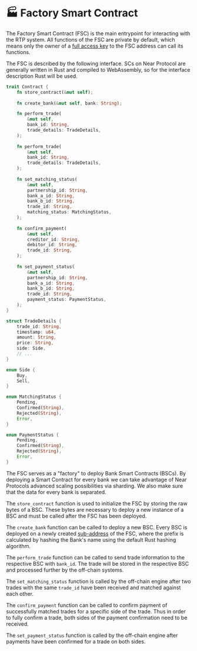 # 🏭 Factory Smart Contract

The Factory Smart Contract (FSC) is the main entrypoint for interacting with the RTP system. All functions of the FSC are private by default, which means only the owner of a [full access key](../terminology.md#access-keys) to the FSC address can call its functions.

The FSC is described by the following interface. SCs on Near Protocol are generally written in Rust and compiled to WebAssembly, so for the interface description Rust will be used.

```rust
trait Contract {
    fn store_contract(&mut self);
    
    fn create_bank(&mut self, bank: String);

    fn perform_trade(
        &mut self,
        bank_id: String,
        trade_details: TradeDetails,
    );
    
    fn perform_trade(
        &mut self,
        bank_id: String,
        trade_details: TradeDetails,
    );
    
    fn set_matching_status(
        &mut self,
        partnership_id: String,
        bank_a_id: String,
        bank_b_id: String,
        trade_id: String,
        matching_status: MatchingStatus,
    );
    
    fn confirm_payment(
        &mut self,
        creditor_id: String,
        debitor_id: String,
        trade_id: String,
    );
    
    fn set_payment_status(
        &mut self,
        partnership_id: String,
        bank_a_id: String,
        bank_b_id: String,
        trade_id: String,
        payment_status: PaymentStatus,
    );
}

struct TradeDetails {
    trade_id: String,
    timestamp: u64,
    amount: String,
    price: String,
    side: Side,
    // ...
}

enum Side {
    Buy,
    Sell,
}

enum MatchingStatus {
    Pending,
    Confirmed(String),
    Rejected(String),
    Error,
}

enum PaymentStatus {
    Pending,
    Confirmed(String),
    Rejected(String),
    Error,
}
```

The FSC serves as a "factory" to deploy Bank Smart Contracts (BSCs). By deploying a Smart Contract for every bank we can take advantage of Near Protocols advanced scaling possibilities via sharding. We also make sure that the data for every bank is separated.

The `store_contract` function is used to initialize the FSC by storing the raw bytes of a BSC. These bytes are necessary to deploy a new instance of a BSC and must be called after the FSC has been deployed.

The `create_bank` function can be called to deploy a new BSC. Every BSC is deployed on a newly created [sub-address](../terminology.md#addresses) of the FSC, where the prefix is calculated by hashing the Bank's name using the default Rust hashing algorithm.

The `perform_trade` function can be called to send trade information to the respective BSC with `bank_id`. The trade will be stored in the respective BSC and processed further by the off-chain systems.

The `set_matching_status` function is called by the off-chain engine after two trades with the same `trade_id` have been received and matched against each other.

The `confirm_payment` function can be called to confirm payment of successfully matched trades for a specific side of the trade. Thus in order to fully confirm a trade, both sides of the payment confirmation need to be received.

The `set_payment_status` function is called by the off-chain engine after payments have been confirmed for a trade on both sides.

